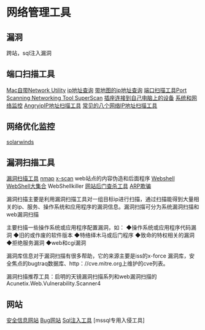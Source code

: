 # 网络管理工具

## 漏洞
跨站，sql注入漏洞


## 端口扫描工具
[Mac自带Network Utility](https://www.maczd.com/post/86.html)
[ip地址查询](https://www.ip.cn/)
[带地图的ip地址查询](http://www.chaipip.com/)
[端口扫描工具Port Scanning Networking Tool SuperScan](https://www.ghacks.net/2008/08/11/port-scanning-networking-tool-superscan/)
[插座连接到自己电脑上的设备](https://vitux.com/find-devices-connected-to-your-network-with-nmap/)
[系统和网络监控](http://snm.sourceforge.net/install.html)
[AngryipIP地址扫描工具](https://angryip.org/)
[常见的八个网络IP地址扫描工具](https://geekflare.com/network-scanner/)

## 网络优化监控
[solarwinds](https://www.solarwinds.com/)

## 漏洞扫描工具
[漏洞扫描工具](https://www.acunetix.com/web-vulnerability-scanner/?utm_term=%2Bacunetix&utm_campaign=1077471742&utm_content=&utm_source=Adwords&utm_medium=cpc&gclid=CjwKCAjw5pPnBRBJEiwAULZKvhxfo5yUMYXgJPp8yRBdfKQ8Mu1CgEKAhknuZmMfSLOsAHHNZ8AGYBoCH_MQAvD_BwE#)
[nmap](https://nmap.org/)
[x-scan](https://x-scan.apponic.com/)
web站点的内容伪造和后面程序
[Webshell](https://www.cnblogs.com/ichunqiu/p/5736540.html)
[WebShell大集合](https://blog.csdn.net/mypc2010/article/details/77776870)
WebShellkiller
[网站后门查杀工具](http://edr.sangfor.com.cn/backdoor_detection.html)
[ARP欺骗](http://netsecurity.51cto.com/art/200709/57185.htm)

漏洞扫描主要是利用漏洞扫描工具对一组目标ip进行扫描，通过扫描能得到大量相关的ip、服务、操作系统和应用程序的漏洞信息。漏洞扫描可分为系统漏洞扫描和web漏洞扫描

主要扫描一些操作系统或应用程序配置漏洞，如：
◆操作系统或应用程序代码漏洞
◆旧的或作废的软件版本
◆特络绎木马或后门程序
◆致命的特权相关的漏洞
◆拒绝服务漏洞
◆web和cgi漏洞

漏洞库信息对于漏洞扫描有很多帮助，它的来源主要是iss的x-force 漏洞库，安全焦点的bugtraq数据库、http：//cve.mitre.org上维护的cve列表。

漏洞扫描推荐工具：启明的天镜漏洞扫描系列和web漏洞扫描的Acunetix.Web.Vulnerability.Scanner4

## 网站

[安全信息网站](http://netsecurity.51cto.com/art/200604/25436.htm)
[Bug网站](http：//cve.mitre.org)
[Sql注入工具](https://github.com/shack2/SuperSQLInjectionV1)
[mssql专用入侵工具]
